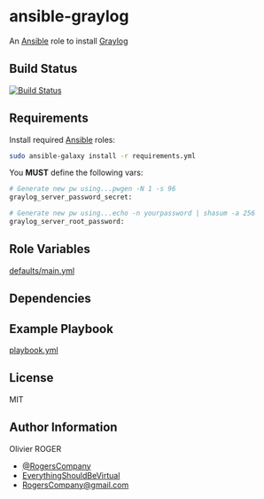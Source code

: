 # ansible-graylog

An [Ansible](https://www.ansible.com) role to install [Graylog](https://www.graylog.org/)

## Build Status

[![Build Status](https://travis-ci.org/RogersCompany/ansible-graylog.svg?branch=master)](https://travis-ci.org/RogersCompany/ansible-graylog)

## Requirements

Install required [Ansible](https://www.ansible.com) roles:

```bash
sudo ansible-galaxy install -r requirements.yml
```

You **MUST** define the following vars:

```bash
# Generate new pw using...pwgen -N 1 -s 96
graylog_server_password_secret:

# Generate new pw using...echo -n yourpassword | shasum -a 256
graylog_server_root_password:
```

## Role Variables

[defaults/main.yml](defaults/main.yml)

## Dependencies

## Example Playbook

[playbook.yml](playbook.yml)

## License

MIT

## Author Information

Olivier ROGER

- [@RogersCompany](https://www.twitter.com/RogersCompany)
- [EverythingShouldBeVirtual](http://everythingshouldbevirtual.com)
- [RogersCompany@gmail.com](mailto:RogersCompany@gmail.com)
